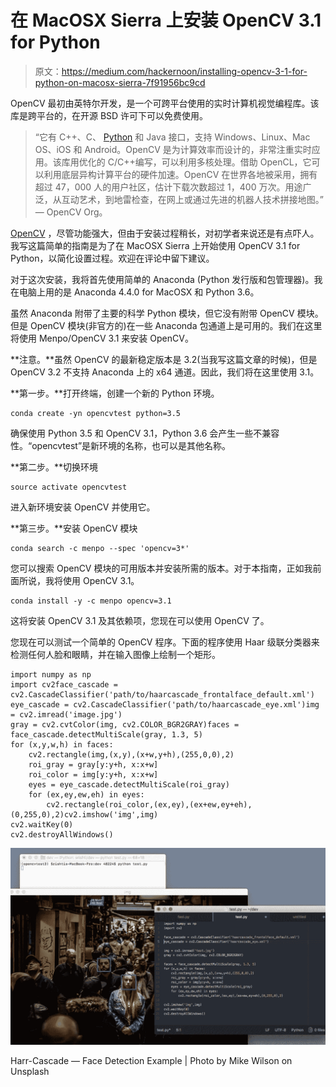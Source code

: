 # 在 MacOSX Sierra 上安装 OpenCV 3.1 for Python

> 原文：<https://medium.com/hackernoon/installing-opencv-3-1-for-python-on-macosx-sierra-7f91956bc9cd>

OpenCV 最初由英特尔开发，是一个可跨平台使用的实时计算机视觉编程库。该库是跨平台的，在开源 BSD 许可下可以免费使用。

> “它有 C++、C、 [Python](https://hackernoon.com/tagged/python) 和 Java 接口，支持 Windows、Linux、Mac OS、iOS 和 Android。OpenCV 是为计算效率而设计的，非常注重实时应用。该库用优化的 C/C++编写，可以利用多核处理。借助 OpenCL，它可以利用底层异构计算平台的硬件加速。OpenCV 在世界各地被采用，拥有超过 47，000 人的用户社区，估计下载次数超过 1，400 万次。用途广泛，从互动艺术，到地雷检查，在网上或通过先进的机器人技术拼接地图。”
> — OpenCV Org。

[OpenCV](https://hackernoon.com/tagged/opencv) ，尽管功能强大，但由于安装过程稍长，对初学者来说还是有点吓人。我写这篇简单的指南是为了在 MacOSX Sierra 上开始使用 OpenCV 3.1 for Python，以简化设置过程。欢迎在评论中留下建议。

对于这次安装，我将首先使用简单的 Anaconda (Python 发行版和包管理器)。我在电脑上用的是 Anaconda 4.4.0 for MacOSX 和 Python 3.6。

虽然 Anaconda 附带了主要的科学 Python 模块，但它没有附带 OpenCV 模块。但是 OpenCV 模块(非官方的)在一些 Anaconda 包通道上是可用的。我们在这里将使用 Menpo/OpenCV 3.1 来安装 OpenCV。

**注意。**虽然 OpenCV 的最新稳定版本是 3.2(当我写这篇文章的时候)，但是 OpenCV 3.2 不支持 Anaconda 上的 x64 通道。因此，我们将在这里使用 3.1。

**第一步。**打开终端，创建一个新的 Python 环境。

```
conda create -yn opencvtest python=3.5
```

确保使用 Python 3.5 和 OpenCV 3.1，Python 3.6 会产生一些不兼容性。“opencvtest”是新环境的名称，也可以是其他名称。

**第二步。**切换环境

```
source activate opencvtest
```

进入新环境安装 OpenCV 并使用它。

**第三步。**安装 OpenCV 模块

```
conda search -c menpo --spec 'opencv=3*'
```

您可以搜索 OpenCV 模块的可用版本并安装所需的版本。对于本指南，正如我前面所说，我将使用 OpenCV 3.1。

```
conda install -y -c menpo opencv=3.1
```

这将安装 OpenCV 3.1 及其依赖项，您现在可以使用 OpenCV 了。

您现在可以测试一个简单的 OpenCV 程序。下面的程序使用 Haar 级联分类器来检测任何人脸和眼睛，并在输入图像上绘制一个矩形。

```
import numpy as np
import cv2face_cascade = cv2.CascadeClassifier('path/to/haarcascade_frontalface_default.xml')
eye_cascade = cv2.CascadeClassifier('path/to/haarcascade_eye.xml')img = cv2.imread('image.jpg')
gray = cv2.cvtColor(img, cv2.COLOR_BGR2GRAY)faces = face_cascade.detectMultiScale(gray, 1.3, 5)
for (x,y,w,h) in faces:
    cv2.rectangle(img,(x,y),(x+w,y+h),(255,0,0),2)
    roi_gray = gray[y:y+h, x:x+w]
    roi_color = img[y:y+h, x:x+w]
    eyes = eye_cascade.detectMultiScale(roi_gray)
    for (ex,ey,ew,eh) in eyes:
        cv2.rectangle(roi_color,(ex,ey),(ex+ew,ey+eh),(0,255,0),2)cv2.imshow('img',img)
cv2.waitKey(0)
cv2.destroyAllWindows()
```

![](img/c377d55e4b563fcd6b0e030f390d9a17.png)

Harr-Cascade — Face Detection Example | Photo by Mike Wilson on Unsplash